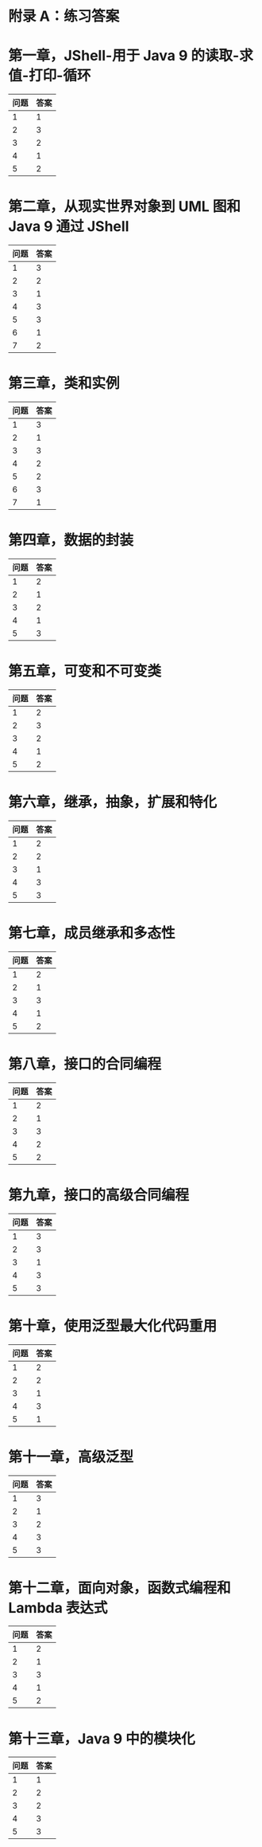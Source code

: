 # 附录 A：练习答案

# 第一章，JShell-用于 Java 9 的读取-求值-打印-循环

| 问题 | 答案 |
| --- | --- |
| 1 | 1 |
| 2 | 3 |
| 3 | 2 |
| 4 | 1 |
| 5 | 2 |

# 第二章，从现实世界对象到 UML 图和 Java 9 通过 JShell

| 问题 | 答案 |
| --- | --- |
| 1 | 3 |
| 2 | 2 |
| 3 | 1 |
| 4 | 3 |
| 5 | 3 |
| 6 | 1 |
| 7 | 2 |

# 第三章，类和实例

| 问题 | 答案 |
| --- | --- |
| 1 | 3 |
| 2 | 1 |
| 3 | 3 |
| 4 | 2 |
| 5 | 2 |
| 6 | 3 |
| 7 | 1 |

# 第四章，数据的封装

| 问题 | 答案 |
| --- | --- |
| 1 | 2 |
| 2 | 1 |
| 3 | 2 |
| 4 | 1 |
| 5 | 3 |

# 第五章，可变和不可变类

| 问题 | 答案 |
| --- | --- |
| 1 | 2 |
| 2 | 3 |
| 3 | 2 |
| 4 | 1 |
| 5 | 2 |

# 第六章，继承，抽象，扩展和特化

| 问题 | 答案 |
| --- | --- |
| 1 | 2 |
| 2 | 2 |
| 3 | 1 |
| 4 | 3 |
| 5 | 3 |

# 第七章，成员继承和多态性

| 问题 | 答案 |
| --- | --- |
| 1 | 2 |
| 2 | 1 |
| 3 | 3 |
| 4 | 1 |
| 5 | 2 |

# 第八章，接口的合同编程

| 问题 | 答案 |
| --- | --- |
| 1 | 2 |
| 2 | 1 |
| 3 | 3 |
| 4 | 2 |
| 5 | 2 |

# 第九章，接口的高级合同编程

| 问题 | 答案 |
| --- | --- |
| 1 | 3 |
| 2 | 3 |
| 3 | 1 |
| 4 | 3 |
| 5 | 3 |

# 第十章，使用泛型最大化代码重用

| 问题 | 答案 |
| --- | --- |
| 1 | 2 |
| 2 | 2 |
| 3 | 1 |
| 4 | 3 |
| 5 | 1 |

# 第十一章，高级泛型

| 问题 | 答案 |
| --- | --- |
| 1 | 3 |
| 2 | 1 |
| 3 | 2 |
| 4 | 3 |
| 5 | 3 |

# 第十二章，面向对象，函数式编程和 Lambda 表达式

| 问题 | 答案 |
| --- | --- |
| 1 | 2 |
| 2 | 1 |
| 3 | 3 |
| 4 | 1 |
| 5 | 2 |

# 第十三章，Java 9 中的模块化

| 问题 | 答案 |
| --- | --- |
| 1 | 1 |
| 2 | 2 |
| 3 | 2 |
| 4 | 3 |
| 5 | 3 |
